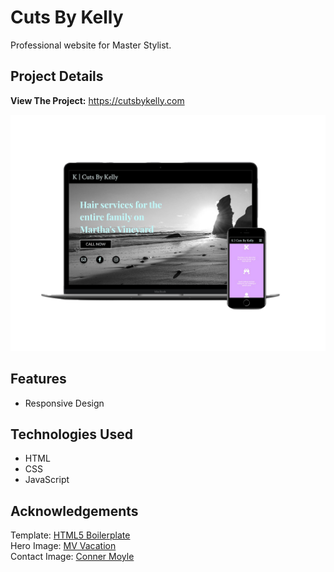 # Cuts By Kelly
Professional website for Master Stylist.

## Project Details

**View The Project:** https://cutsbykelly.com

![Project Screenshot](https://github.com/e-gunn/cuts-by-kelly-website/blob/main/img/screenshot.png)

## Features
* Responsive Design 

## Technologies Used
* HTML
* CSS
* JavaScript

## Acknowledgements
Template: [HTML5 Boilerplate](https://html5boilerplate.com/)<br>
Hero Image: [MV Vacation](https://unsplash.com/@mvvacation?utm_source=unsplash&utm_medium=referral&utm_content=creditCopyText)<br>
Contact Image: [Conner Moyle](https://unsplash.com/@cmdigitalphotography?utm_source=unsplash&utm_medium=referral&utm_content=creditCopyText)
